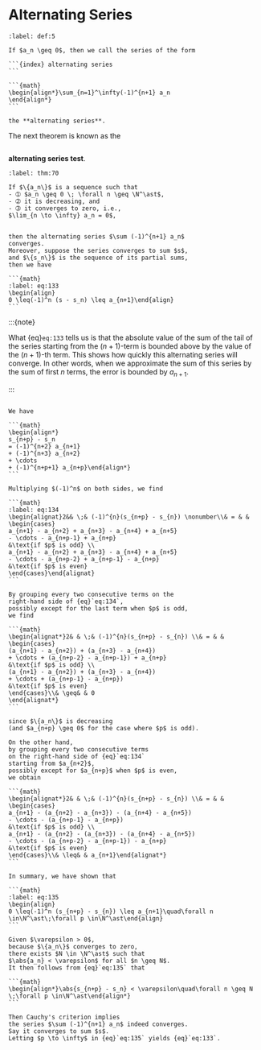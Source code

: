 # Alternating Series

````{prf:definition}
:label: def:5

If $a_n \geq 0$, then we call the series of the form

```{index} alternating series
```

```{math}
\begin{align*}\sum_{n=1}^\infty(-1)^{n+1} a_n
\end{align*}
```

the **alternating series**.

````

The next theorem is known as the

```{index} alternating series test
```
**alternating series test**.


````{prf:theorem} Alternating Series Test
:label: thm:70

If $\{a_n\}$ is a sequence such that
- ➀ $a_n \geq 0 \; \forall n \geq \N^\ast$,
- ➁ it is decreasing, and
- ➂ it converges to zero, i.e.,
$\lim_{n \to \infty} a_n = 0$,


then the alternating series $\sum (-1)^{n+1} a_n$
converges.
Moreover, suppose the series converges to sum $s$,
and $\{s_n\}$ is the sequence of its partial sums,
then we have

```{math}
:label: eq:133
\begin{align}
0 \leq(-1)^n (s - s_n) \leq a_{n+1}\end{align}
```

````

:::{note}

What {eq}`eq:133` tells us is that
the absolute value of the
sum of the tail of the series starting
from the $(n+1)$-term is bounded above
by the value of the $(n+1)$-th term.
This shows how quickly this
alternating series will converge.
In other words, when we approximate the sum
of this series by the sum of first $n$ terms,
the error is bounded by $a_{n+1}$.

:::

````{prf:proof}

We have

```{math}
\begin{align*}
s_{n+p} - s_n
= (-1)^{n+2} a_{n+1}
+ (-1)^{n+3} a_{n+2}
+ \cdots
+ (-1)^{n+p+1} a_{n+p}\end{align*}
```

Multiplying $(-1)^n$ on both sides, we find

```{math}
:label: eq:134
\begin{alignat}2&& \;& (-1)^{n}(s_{n+p} - s_{n}) \nonumber\\& = & & \begin{cases}
a_{n+1} - a_{n+2} + a_{n+3} - a_{n+4} + a_{n+5}
- \cdots - a_{n+p-1} + a_{n+p}
&\text{if $p$ is odd} \\
a_{n+1} - a_{n+2} + a_{n+3} - a_{n+4} + a_{n+5}
- \cdots - a_{n+p-2} + a_{n+p-1} - a_{n+p}
&\text{if $p$ is even}
\end{cases}\end{alignat}
```

By grouping every two consecutive terms on the
right-hand side of {eq}`eq:134`,
possibly except for the last term when $p$ is odd,
we find

```{math}
\begin{alignat*}2& & \;& (-1)^{n}(s_{n+p} - s_{n}) \\& = & & \begin{cases}
(a_{n+1} - a_{n+2}) + (a_{n+3} - a_{n+4})
+ \cdots + (a_{n+p-2} - a_{n+p-1}) + a_{n+p}
&\text{if $p$ is odd} \\
(a_{n+1} - a_{n+2}) + (a_{n+3} - a_{n+4})
+ \cdots + (a_{n+p-1} - a_{n+p})
&\text{if $p$ is even}
\end{cases}\\& \geq& & 0
\end{alignat*}
```

since $\{a_n\}$ is decreasing
(and $a_{n+p} \geq 0$ for the case where $p$ is odd).

On the other hand,
by grouping every two consecutive terms
on the right-hand side of {eq}`eq:134`
starting from $a_{n+2}$,
possibly except for $a_{n+p}$ when $p$ is even,
we obtain

```{math}
\begin{alignat*}2& & \;& (-1)^{n}(s_{n+p} - s_{n}) \\& = & & \begin{cases}
a_{n+1} - (a_{n+2} - a_{n+3}) - (a_{n+4} - a_{n+5})
- \cdots - (a_{n+p-1} - a_{n+p})
&\text{if $p$ is odd} \\
a_{n+1} - (a_{n+2} - (a_{n+3}) - (a_{n+4} - a_{n+5})
- \cdots - (a_{n+p-2} - a_{n+p-1}) - a_{n+p}
&\text{if $p$ is even}
\end{cases}\\& \leq& & a_{n+1}\end{alignat*}
```

In summary, we have shown that

```{math}
:label: eq:135
\begin{align}
0 \leq(-1)^n (s_{n+p} - s_{n}) \leq a_{n+1}\quad\forall n \in\N^\ast\;\forall p \in\N^\ast\end{align}
```

Given $\varepsilon > 0$,
because $\{a_n\}$ converges to zero,
there exists $N \in \N^\ast$ such that
$\abs{a_n} < \varepsilon$ for all $n \geq N$.
It then follows from {eq}`eq:135` that

```{math}
\begin{align*}\abs{s_{n+p} - s_n} < \varepsilon\quad\forall n \geq N \;\forall p \in\N^\ast\end{align*}
```

Then Cauchy's criterion implies
the series $\sum (-1)^{n+1} a_n$ indeed converges.
Say it converges to sum $s$.
Letting $p \to \infty$ in {eq}`eq:135` yields {eq}`eq:133`.

````
